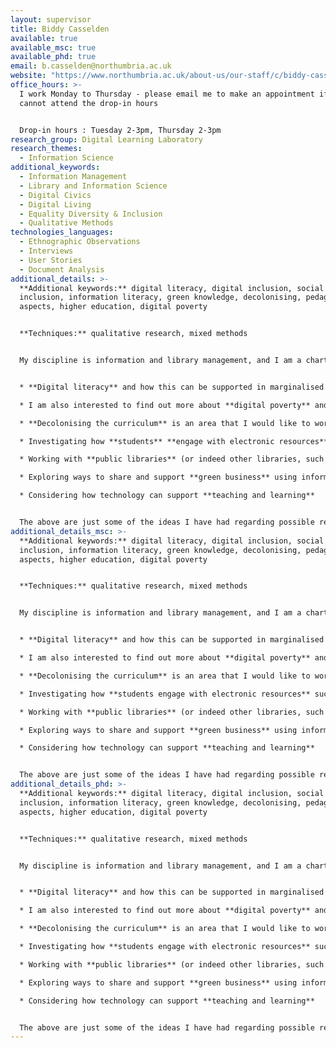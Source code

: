 ```yaml
---
layout: supervisor
title: Biddy Casselden
available: true
available_msc: true
available_phd: true
email: b.casselden@northumbria.ac.uk
website: "https://www.northumbria.ac.uk/about-us/our-staff/c/biddy-casselden/ "
office_hours: >-
  I work Monday to Thursday - please email me to make an appointment if you
  cannot attend the drop-in hours


  Drop-in hours : Tuesday 2-3pm, Thursday 2-3pm
research_group: Digital Learning Laboratory
research_themes:
  - Information Science
additional_keywords:
  - Information Management
  - Library and Information Science
  - Digital Civics
  - Digital Living
  - Equality Diversity & Inclusion
  - Qualitative Methods
technologies_languages:
  - Ethnographic Observations
  - Interviews
  - User Stories
  - Document Analysis
additional_details: >-
  **Additional keywords:** digital literacy, digital inclusion, social
  inclusion, information literacy, green knowledge, decolonising, pedagogic
  aspects, higher education, digital poverty


  **Techniques:** qualitative research, mixed methods


  My discipline is information and library management, and I am a chartered librarian in addition to working as an academic.  To find out more about my previous research see my [Research Portal information](https://researchportal.northumbria.ac.uk/en/persons/biddy-casselden). I am particularly interested in the following areas as possible research project areas:


  * **Digital literacy** and how this can be supported in marginalised groups of people (older people, asylum seekers, and other internet non-users), in what has become an increasingly digital society.  Particularly how digital literacy skills can be developed by third sector and public organisations, such as libraries - and ways in which technology can support this further.

  * I am also interested to find out more about **digital poverty** and the experiences of Widening Participation for Higher Education students.  How do we find out who is experiencing digital poverty, and what do we do about it? 

  * **Decolonising the curriculum** is an area that I would like to work on further.  Working with the library to analyse reading lists, with a view to establishing where subjects require better representation of marginalised authors, and providing resources that support and nurture best practice, and a diversity of reading for staff and students.  Alternatively analysing curriculum content in order to establish the inclusivity with a view to providing analysis and improvement.

  * Investigating how **students** **engage with electronic resources** such as ebooks, ejournals and library web pages to determine whether such resources are being used to their best potential.  This would help identify where change and guidance is required.

  * Working with **public libraries** (or indeed other libraries, such as NHS health libraries, academic libraries, charitable libraries etc) to identify technical digital solutions that support and develop the service offered in some way.  For example, this could be to support reading for pleasure, or to help with digital security awareness, or to support those volunteering and provide a mechanism for enabling microvolunteering.

  * Exploring ways to share and support **green business** using information management.

  * C﻿onsidering how technology can support **teaching and learning**


  The above are just some of the ideas I have had regarding possible research - happy to discuss other ideas you may have.
additional_details_msc: >-
  **Additional keywords:** digital literacy, digital inclusion, social
  inclusion, information literacy, green knowledge, decolonising, pedagogic
  aspects, higher education, digital poverty


  **Techniques:** qualitative research, mixed methods


  My discipline is information and library management, and I am a chartered librarian in addition to working as an academic.  To find out more about my previous research see my [Research Portal information](https://researchportal.northumbria.ac.uk/en/persons/biddy-casselden). I am particularly interested in the following areas as possible Masters research project areas:


  * **Digital literacy** and how this can be supported in marginalised groups of people (older people, asylum seekers, and other internet non-users), in what has become an increasingly digital society.  Particularly how digital literacy skills can be developed by third sector and public organisations, such as libraries - and ways in which technology can support this further.

  * I am also interested to find out more about **digital poverty** and the experiences of Widening Participation for Higher Education students.  How do we find out who is experiencing digital poverty, and what do we do about it? 

  * **Decolonising the curriculum** is an area that I would like to work on further.  Working with the library to analyse reading lists, with a view to establishing where subjects require better representation of marginalised authors, and providing resources that support and nurture best practice, and a diversity of reading for staff and students.  Alternatively analysing curriculum content in order to establish the inclusivity with a view to providing analysis and improvement.

  * Investigating how **students engage with electronic resources** such as ebooks, ejournals and library web pages to determine whether such resources are being used to their best potential.  This would help identify where change and guidance is required.

  * Working with **public libraries** (or indeed other libraries, such as NHS health libraries, academic libraries, charitable libraries etc) to identify technical digital solutions that support and develop the service offered in some way.  For example, this could be to support reading for pleasure, or to help with digital security awareness, or to support those volunteering and provide a mechanism for enabling microvolunteering.

  * Exploring ways to share and support **green business** using information management.

  * C﻿onsidering how technology can support **teaching and learning**


  The above are just some of the ideas I have had regarding possible research - happy to discuss other ideas you may have.
additional_details_phd: >-
  **Additional keywords:** digital literacy, digital inclusion, social
  inclusion, information literacy, green knowledge, decolonising, pedagogic
  aspects, higher education, digital poverty


  **Techniques:** qualitative research, mixed methods


  My discipline is information and library management, and I am a chartered librarian in addition to working as an academic.  I have strong links with the Library and information profession and lots of contacts.  To find out more about my previous research see my [Research Portal information](https://researchportal.northumbria.ac.uk/en/persons/biddy-casselden). I am particularly interested in the following areas as possible PhD research topics:


  * **Digital literacy** and how this can be supported in marginalised groups of people (older people, asylum seekers, and other internet non-users), in what has become an increasingly digital society.  Particularly how digital literacy skills can be developed by third sector and public organisations, such as libraries - and are there ways in which technology can support this further.

  * I am also interested to find out more about **digital poverty** and the experiences of Widening Participation Higher Education students.  How do we find out who is experiencing digital poverty, and what do we do about it?

  * **Decolonising the curriculum** is an area that I would like to work on further.  Working with the library to analyse reading lists, with a view to establishing where subjects require better representation of marginalised authors, and providing resources that support and nurture best practice, and a diversity of reading for staff and students.  Alternatively analysing curriculum content in order to establish the inclusivity with a view to providing analysis and improvement.

  * Investigating how **students engage with electronic resources** such as ebooks, ejournals and library web pages to determine whether such resources are being used to their best potential.  This would help identify where change and guidance is required.

  * Working with **public libraries** (or indeed other libraries, such as NHS health libraries, academic libraries, charitable libraries etc) to identify technical digital solutions that support and develop the service offered in some way.  For example, this could be to support reading for pleasure, or to help with digital security awareness, or to support those volunteering and provide a mechanism for enabling microvolunteering.

  * Exploring ways to share and support **green business** using information management.

  * C﻿onsidering how technology can support **teaching and learning**


  The above are just some of the ideas I have had regarding possible research - happy to discuss other ideas you may have.
---
```

